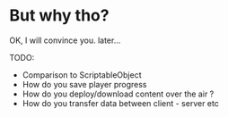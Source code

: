 # But why tho?

OK, I will convince you. later...

TODO: 
- Comparison to ScriptableObject
- How do you save player progress
- How do you deploy/download content over the air ?
- How do you transfer data between client - server etc
